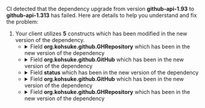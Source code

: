CI detected that the dependency upgrade from version **github-api-1.93** to **github-api-1.313** has failed. Here are details to help you understand and fix the problem:
1. Your client utilizes **5** constructs which has been modified in the new version of the dependency.
   * <details>
        <summary>Field <b>org.kohsuke.github.GHRepository</b> which has been <b></b> in the new version of the dependency</summary>
            
        * <details>
          <summary>The failure is identified from the logs generated in the build process. </summary>
          
            *   >[[ERROR] /incrementals-tools/lib/src/main/java/io/jenkins/tools/incrementals/lib/UpdateChecker.java:[239,126] status has private access in org.kohsuke.github.GHCompare<br>&nbsp;&nbsp;&nbsp;&nbsp;](XXXX)
            *   An error was detected in line 239 which is making use of an outdated API.
             ``` java
             239   getCompare(java.lang.String,java.lang.String);
            ```

          </details>
            
     </details>
   * <details>
        <summary>Field <b>org.kohsuke.github.GitHub</b> which has been <b></b> in the new version of the dependency</summary>
            
        * <details>
          <summary>The failure is identified from the logs generated in the build process. </summary>
          
            *   >[[ERROR] /incrementals-tools/lib/src/main/java/io/jenkins/tools/incrementals/lib/UpdateChecker.java:[239,126] status has private access in org.kohsuke.github.GHCompare<br>&nbsp;&nbsp;&nbsp;&nbsp;](XXXX)
            *   An error was detected in line 239 which is making use of an outdated API.
             ``` java
             239   org.kohsuke.github.GitHub;
            ```

          </details>
            
     </details>
   * <details>
        <summary>Field <b>status</b> which has been <b></b> in the new version of the dependency</summary>
            
        * <details>
          <summary>The failure is identified from the logs generated in the build process. </summary>
          
            *   >[[ERROR] /incrementals-tools/lib/src/main/java/io/jenkins/tools/incrementals/lib/UpdateChecker.java:[239,126] status has private access in org.kohsuke.github.GHCompare<br>&nbsp;&nbsp;&nbsp;&nbsp;](XXXX)
            *   An error was detected in line 239 which is making use of an outdated API.
             ``` java
             239   org.kohsuke.github.GitHub.connect().getRepository((ghc.owner + '/') + ghc.repo).getCompare(branch, ghc.hash).status;
            ```

          </details>
            
        To address this incompatibility, there are 2 alternative options available in the new version of the dependency that can replace the incompatible method currently used in the client. You can consider substituting the existing method with one of the following options provided by the new version of the dependency:
        ``` java
        GHWorkflowRunQueryBuilder status(GHWorkflowRun$Status);
        ```
        ``` java
        null;
        ```
     </details>
   * <details>
        <summary>Field <b>org.kohsuke.github.GitHub</b> which has been <b></b> in the new version of the dependency</summary>
            
        * <details>
          <summary>The failure is identified from the logs generated in the build process. </summary>
          
            *   >[[ERROR] /incrementals-tools/lib/src/main/java/io/jenkins/tools/incrementals/lib/UpdateChecker.java:[239,126] status has private access in org.kohsuke.github.GHCompare<br>&nbsp;&nbsp;&nbsp;&nbsp;](XXXX)
            *   An error was detected in line 239 which is making use of an outdated API.
             ``` java
             239   connect();
            ```

          </details>
            
     </details>
   * <details>
        <summary>Field <b>org.kohsuke.github.GHRepository</b> which has been <b></b> in the new version of the dependency</summary>
            
        * <details>
          <summary>The failure is identified from the logs generated in the build process. </summary>
          
            *   >[[ERROR] /incrementals-tools/lib/src/main/java/io/jenkins/tools/incrementals/lib/UpdateChecker.java:[239,126] status has private access in org.kohsuke.github.GHCompare<br>&nbsp;&nbsp;&nbsp;&nbsp;](XXXX)
            *   An error was detected in line 239 which is making use of an outdated API.
             ``` java
             239   getRepository(java.lang.String);
            ```

          </details>
            
     </details>


